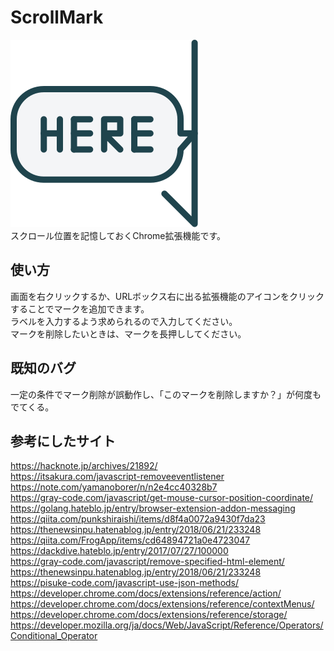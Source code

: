# ScrollMark  
![ロゴ](logo.svg)  
スクロール位置を記憶しておくChrome拡張機能です。  
## 使い方  
画面を右クリックするか、URLボックス右に出る拡張機能のアイコンをクリックすることでマークを追加できます。  
ラベルを入力するよう求められるので入力してください。  
マークを削除したいときは、マークを長押ししてください。  
## 既知のバグ  
一定の条件でマーク削除が誤動作し、「このマークを削除しますか？」が何度もでてくる。
## 参考にしたサイト  
https://hacknote.jp/archives/21892/  
https://itsakura.com/javascript-removeeventlistener  
https://note.com/yamanoborer/n/n2e4cc40328b7  
https://gray-code.com/javascript/get-mouse-cursor-position-coordinate/  
https://golang.hateblo.jp/entry/browser-extension-addon-messaging  
https://qiita.com/punkshiraishi/items/d8f4a0072a9430f7da23  
https://thenewsinpu.hatenablog.jp/entry/2018/06/21/233248  
https://qiita.com/FrogApp/items/cd64894721a0e4723047  
https://dackdive.hateblo.jp/entry/2017/07/27/100000  
https://gray-code.com/javascript/remove-specified-html-element/  
https://thenewsinpu.hatenablog.jp/entry/2018/06/21/233248  
https://pisuke-code.com/javascript-use-json-methods/  
https://developer.chrome.com/docs/extensions/reference/action/  
https://developer.chrome.com/docs/extensions/reference/contextMenus/  
https://developer.chrome.com/docs/extensions/reference/storage/  
https://developer.mozilla.org/ja/docs/Web/JavaScript/Reference/Operators/Conditional_Operator  
